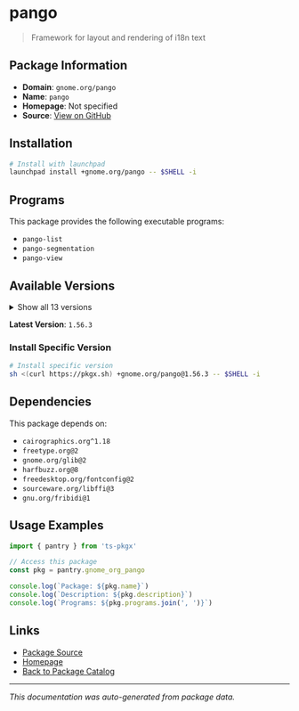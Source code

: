 # pango

> Framework for layout and rendering of i18n text

## Package Information

- **Domain**: `gnome.org/pango`
- **Name**: `pango`
- **Homepage**: Not specified
- **Source**: [View on GitHub](https://github.com/pkgxdev/pantry/tree/main/projects/gnome.org/pango/package.yml)

## Installation

```bash
# Install with launchpad
launchpad install +gnome.org/pango -- $SHELL -i
```

## Programs

This package provides the following executable programs:

- `pango-list`
- `pango-segmentation`
- `pango-view`

## Available Versions

<details>
<summary>Show all 13 versions</summary>

- `1.56.3`, `1.56.2`, `1.56.1`, `1.56.0`, `1.55.5`
- `1.55.0`, `1.54.0`, `1.52.2`, `1.52.1`, `1.52.0`
- `1.51.2`, `1.50.14`, `1.50.9`

</details>

**Latest Version**: `1.56.3`

### Install Specific Version

```bash
# Install specific version
sh <(curl https://pkgx.sh) +gnome.org/pango@1.56.3 -- $SHELL -i
```

## Dependencies

This package depends on:

- `cairographics.org^1.18`
- `freetype.org@2`
- `gnome.org/glib@2`
- `harfbuzz.org@8`
- `freedesktop.org/fontconfig@2`
- `sourceware.org/libffi@3`
- `gnu.org/fribidi@1`

## Usage Examples

```typescript
import { pantry } from 'ts-pkgx'

// Access this package
const pkg = pantry.gnome_org_pango

console.log(`Package: ${pkg.name}`)
console.log(`Description: ${pkg.description}`)
console.log(`Programs: ${pkg.programs.join(', ')}`)
```

## Links

- [Package Source](https://github.com/pkgxdev/pantry/tree/main/projects/gnome.org/pango/package.yml)
- [Homepage](#)
- [Back to Package Catalog](../package-catalog.md)

---

*This documentation was auto-generated from package data.*

